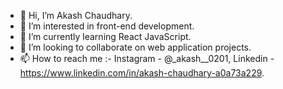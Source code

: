- 👋 Hi, I’m Akash Chaudhary. 
- 👀 I’m interested in front-end development. 
- 🌱 I’m currently learning React JavaScript. 
- 💞️ I’m looking to collaborate on web application projects.
- 📫 How to reach me :- Instagram - @_akash__0201, Linkedin - https://www.linkedin.com/in/akash-chaudhary-a0a73a229. 

<!---
akash-chaudhary0201/akash-chaudhary0201 is a ✨ special ✨ repository because its `README.md` (this file) appears on your GitHub profile.
You can click the Preview link to take a look at your changes.
--->
